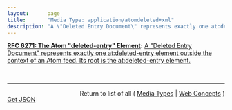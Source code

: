 ```yaml
---
layout:      page
title:       "Media Type: application/atomdeleted+xml"
description: "A \"Deleted Entry Document\" represents exactly one at:deleted-entry element outside the context of an Atom feed. Its root is the at:deleted-entry element."
---
```


**[RFC 6271: The Atom "deleted-entry" Element](/specs/IETF/RFC/6271 "This specification adds mechanisms to the Atom Syndication Format that publishers of Atom Feed and Entry documents can use to explicitly identify Atom entries that have been removed."):** [A "Deleted Entry Document" represents exactly one at:deleted-entry element outside the context of an Atom feed. Its root is the at:deleted-entry element.](http://tools.ietf.org/html/rfc6721#section-4 "Read documentation for Media Type &#34;application/atomdeleted+xml&#34;")

<br/>
<hr/>

<p style="float : left"><a href="application/atomdeleted+xml.json" title="Get JSON representing this particular Web Concept">Get JSON</a></p>
<p style="text-align: right">Return to list of all ( <a href="../media-types">Media Types</a> | <a href="../">Web Concepts</a> )</p>
